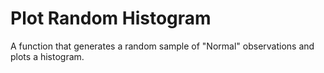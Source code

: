 # Plot Random Histogram 

A function that generates a random sample of "Normal" observations and 
plots a histogram. 
